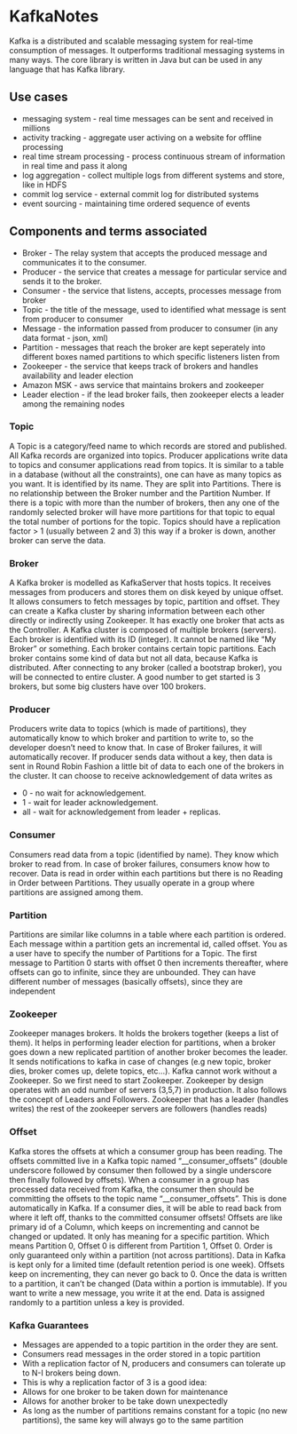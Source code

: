 # KafkaNotes

Kafka is a distributed and scalable messaging system for real-time consumption of messages. It outperforms traditional messaging systems in many ways. The core library is written in Java but can be used in any language that has Kafka library.

## Use cases
* messaging system - real time messages can be sent and received in millions
* activity tracking - aggregate user activing on a website for offline processing
* real time stream processing - process continuous stream of information in real time and pass it along
* log aggregation - collect multiple logs from different systems and store, like in HDFS
* commit log service - external commit log for distributed systems
* event sourcing - maintaining time ordered sequence of events

## Components and terms associated
* Broker - The relay system that accepts the produced message and communicates it to the consumer.
* Producer - the service that creates a message for particular service and sends it to the broker.
* Consumer - the service that listens, accepts, processes message from broker
* Topic - the title of the message, used to identified what message is sent from producer to consumer
* Message - the information passed from producer to consumer (in any data format - json, xml)
* Partition - messages that reach the broker are kept seperately into different boxes named partitions to which specific listeners listen from
* Zookeeper - the service that keeps track of brokers and handles availability and leader election
* Amazon MSK - aws service that maintains brokers and zookeeper
* Leader election - if the lead broker fails, then zookeeper elects a leader among the remaining nodes

### Topic
A Topic is a category/feed name to which records are stored and published. All Kafka records are organized into topics. Producer applications write data to topics and consumer applications read from topics. It is similar to a table in a database (without all the constraints), one can have as many topics as you want. It is identified by its name. They are split into Partitions. There is no relationship between the Broker number and the Partition Number. If there is a topic with more than the number of brokers, then any one of the randomly selected broker will have more partitions for that topic to equal the total number of portions for the topic. Topics should have a replication factor > 1 (usually between 2 and 3) this way if a broker is down, another broker can serve the data.

### Broker
A Kafka broker is modelled as KafkaServer that hosts topics. It receives messages from producers and stores them on disk keyed by unique offset. It allows consumers to fetch messages by topic, partition and offset. They can create a Kafka cluster by sharing information between each other directly or indirectly using Zookeeper. It has exactly one broker that acts as the Controller.
A Kafka cluster is composed of multiple brokers (servers). Each broker is identified with its ID (integer). It cannot be named like “My Broker” or something. Each broker contains certain topic partitions. Each broker contains some kind of data but not all data, because Kafka is distributed. After connecting to any broker (called a bootstrap broker), you will be connected to entire cluster. A good number to get started is 3 brokers, but some big clusters have over 100 brokers.

### Producer
Producers write data to topics (which is made of partitions), they automatically know to which broker and partition to write to, so the developer doesn’t need to know that. In case of Broker failures, it will automatically recover. If producer sends data without a key, then data is sent in Round Robin Fashion a little bit of data to each one of the brokers in the cluster. It can choose to receive acknowledgement of data writes as 
* 0 - no wait for acknowledgement.
* 1 - wait for leader acknowledgement.
* all - wait for acknowledgement from leader + replicas.

### Consumer
Consumers read data from a topic (identified by name). They know which broker to read from. In case of broker failures, consumers know how to recover. Data is read in order within each partitions but there is no Reading in Order between Partitions. They usually operate in a group where partitions are assigned among them.

### Partition
Partitions are similar like columns in a table where each partition is ordered. Each message within a partition gets an incremental id, called offset. You as a user have to specify the number of Partitions for a Topic. The first message to Partition 0 starts with offset 0 then increments thereafter, where offsets can go to infinite, since they are unbounded. They can have different number of messages (basically offsets), since they are independent

### Zookeeper
Zookeeper manages brokers. It holds the brokers together (keeps a list of them). It helps in performing leader election for partitions, when a broker goes down a new replicated partition of another broker becomes the leader. It sends notifications to kafka in case of changes (e.g new topic, broker dies, broker comes up, delete topics, etc…). Kafka cannot work without a Zookeeper. So we first need to start Zookeeper. Zookeeper by design operates with an odd number of servers (3,5,7) in production. It also follows the concept of Leaders and Followers. Zookeeper that has a leader (handles writes) the rest of the zookeeper servers are followers (handles reads)

### Offset
Kafka stores the offsets at which a consumer group has been reading. The offsets committed live in a Kafka topic named “__consumer_offsets” (double underscore followed by consumer then followed by a single underscore then finally followed by offsets). When a consumer in a group has processed data received from Kafka, the consumer then should be committing the offsets to the topic name “__consumer_offsets”. This is done automatically in Kafka. If a consumer dies, it will be able to read back from where it left off, thanks to the committed consumer offsets!
Offsets are like primary id of a Column, which keeps on incrementing and cannot be changed or updated. It only has meaning for a specific partition. Which means Partition 0, Offset 0 is different from Partition 1, Offset 0. Order is only guaranteed only within a partition (not across partitions). Data in Kafka is kept only for a limited time (default retention period is one week). Offsets keep on incrementing, they can never go back to 0. Once the data is written to a partition, it can’t be changed (Data within a portion is immutable). If you want to write a new message, you write it at the end. Data is assigned randomly to a partition unless a key is provided.

### Kafka Guarantees
* Messages are appended to a topic partition in the order they are sent.
* Consumers read messages in the order stored in a topic partition
* With a replication factor of N, producers and consumers can tolerate up to N-I brokers being down.
* This is why a replication factor of 3 is a good idea:
* Allows for one broker to be taken down for maintenance
* Allows for another broker to be take down unexpectedly
* As long as the number of partitions remains constant for a topic (no new partitions), the same key will always go to the same partition
